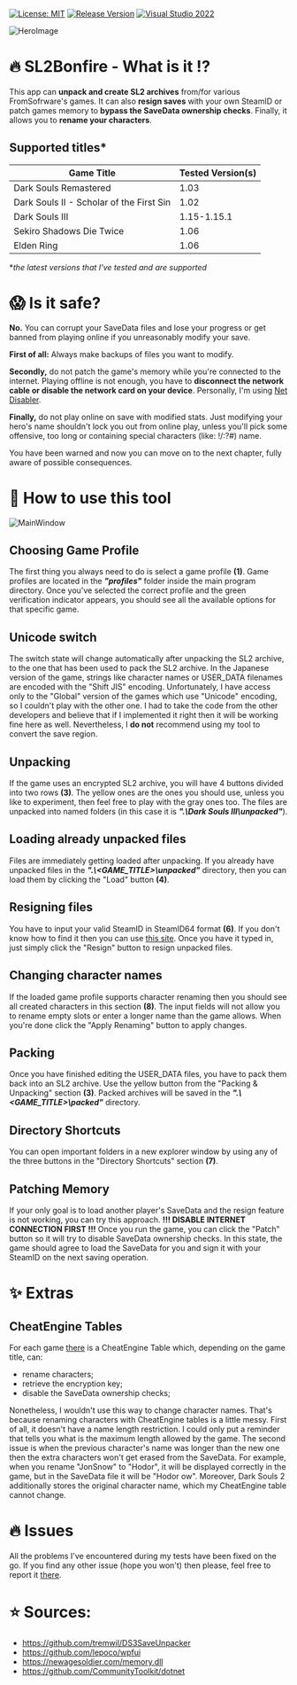 [![License: MIT](https://img.shields.io/badge/License-MIT-blueviolet.svg)](https://opensource.org/licenses/MIT)
[![Release Version](https://img.shields.io/github/v/tag/mi5hmash/SL2Bonfire?label=version)](https://github.com/mi5hmash/SL2Bonfire/releases/latest)
[![Visual Studio 2022](https://img.shields.io/badge/VS%202022-blueviolet?logo=visualstudio&logoColor=white)](https://visualstudio.microsoft.com/)

<img src="https://github.com/mi5hmash/SL2Bonfire/blob/main/.resources/images/SL2Bonfire Ahead.png" alt="HeroImage"/>

# :fire: SL2Bonfire - What is it :interrobang:
This app can **unpack and create SL2 archives** from/for various FromSofrware's games. It can also **resign saves** with your own SteamID or patch games memory to **bypass the SaveData ownership checks**. Finally, it allows you to **rename your characters**.

## Supported titles*
| Game Title                               | Tested Version(s) |
|------------------------------------------|-------------------|
| Dark Souls Remastered                    | 1.03              |
| Dark Souls II - Scholar of the First Sin | 1.02              |
| Dark Souls III                           | 1.15-1.15.1       |
| Sekiro Shadows Die Twice                 | 1.06              |
| Elden Ring                               | 1.06              |

**the latest versions that I've tested and are supported*

# :scream: Is it safe?
**No.** You can corrupt your SaveData files and lose your progress or get banned from playing online if you unreasonably modify your save.

**First of all:** Always make backups of files you want to modify.

**Secondly,** do not patch the game's memory while you're connected to the internet. Playing offline is not enough, you have to **disconnect the network cable or disable the network card on your device**.
Personally, I'm using [Net Disabler](https://www.sordum.org/9660/net-disabler-v1-1/).

**Finally,** do not play online on save with modified stats. Just modifying your hero's name shouldn't lock you out from online play, unless you'll pick some offensive, too long or containing special characters (like: !/:?#) name.

You have been warned and now you can move on to the next chapter, fully aware of possible consequences.

# :scroll: How to use this tool

<img src="https://github.com/mi5hmash/SL2Bonfire/blob/main/.resources/images/MainWindow.png" alt="MainWindow"/>

## Choosing Game Profile
The first thing you always need to do is select a game profile **(1)**. Game profiles are located in the ***"profiles"*** folder inside the main program directory. Once you've selected the correct profile and the green verification indicator appears, you should see all the available options for that specific game.

## Unicode switch
The switch state will change automatically after unpacking the SL2 archive, to the one that has been used to pack the SL2 archive. In the Japanese version of the game, strings like character names or USER_DATA filenames are encoded with the "Shift JIS" encoding. Unfortunately, I have access only to the "Global" version of the games which use "Unicode" encoding, so I couldn't play with the other one. I had to take the code from the other developers and believe that if I implemented it right then it will be working fine here as well. Nevertheless, I **do not** recommend using my tool to convert the save region.

## Unpacking
If the game uses an encrypted SL2 archive, you will have 4 buttons divided into two rows **(3)**. The yellow ones are the ones you should use, unless you like to experiment, then feel free to play with the gray ones too. The files are unpacked into named folders (in this case it is ***".\\Dark Souls III\\unpacked"***). 

## Loading already unpacked files
Files are immediately getting loaded after unpacking. If you already have unpacked files in the ***".\\<GAME_TITLE>\\unpacked"*** directory, then you can load them by clicking the "Load" button **(4)**.

## Resigning files
You have to input your valid SteamID in SteamID64 format **(6)**. If you don't know how to find it then you can use [this site](https://www.steamidfinder.com). Once you have it typed in, just simply click the "Resign" button to resign unpacked files.

## Changing character names
If the loaded game profile supports character renaming then you should see all created characters in this section **(8)**. The input fields will not allow you to rename empty slots or enter a longer name than the game allows. When you're done click the "Apply Renaming" button to apply changes.

## Packing
Once you have finished editing the USER_DATA files, you have to pack them back into an SL2 archive. Use the yellow button from the "Packing & Unpacking" section **(3)**. Packed archives will be saved in the ***".\\<GAME_TITLE>\\packed"*** directory.

## Directory Shortcuts
You can open important folders in a new explorer window by using any of the three buttons in the "Directory Shortcuts" section **(7)**.

## Patching Memory
If your only goal is to load another player's SaveData and the resign feature is not working, you can try this approach. **!!! DISABLE INTERNET CONNECTION FIRST !!!** Once you run the game, you can click the "Patch" button so it will try to disable SaveData ownership checks. In this state, the game should agree to load the SaveData for you and sign it with your SteamID on the next saving operation.

# :sparkles: Extras
## CheatEngine Tables
For each game [there](https://github.com/mi5hmash/SL2Bonfire/tree/main/CheatEngineTables) is a CheatEngine Table which, depending on the game title, can:
* rename characters;
* retrieve the encryption key;
* disable the SaveData ownership checks;

Nonetheless, I wouldn't use this way to change character names.
That's because renaming characters with CheatEngine tables is a little messy. First of all, it doesn't have a name length restriction. I could only put a reminder that tells you what is the maximum length allowed by the game.
The second issue is when the previous character's name was longer than the new one then the extra characters won't get erased from the SaveData. For example, when you rename "JonSnow" to "Hodor", it will be displayed correctly in the game, but in the SaveData file it will be "Hodor ow". Moreover, Dark Souls 2 additionally stores the original character name, which my CheatEngine table cannot change.

# :fire: Issues
All the problems I've encountered during my tests have been fixed on the go. If you find any other issue (hope you won't) then please, feel free to report it [there](https://github.com/mi5hmash/SL2Bonfire/issues).
# :star: Sources:
* https://github.com/tremwil/DS3SaveUnpacker
* https://github.com/lepoco/wpfui
* https://newagesoldier.com/memory.dll
* https://github.com/CommunityToolkit/dotnet